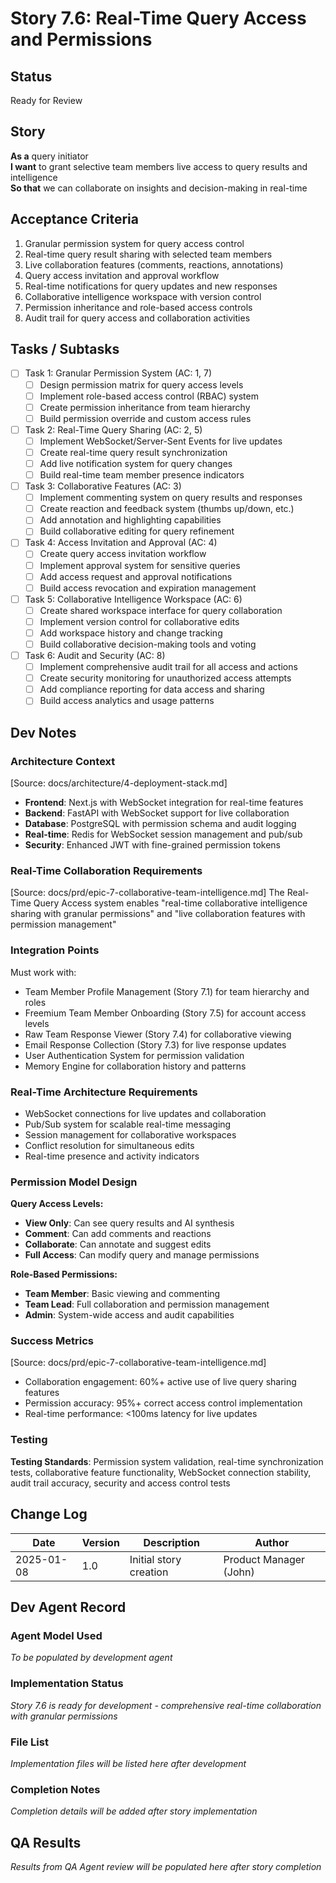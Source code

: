 # Story 7.6: Real-Time Query Access and Permissions

## Status
Ready for Review

## Story
**As a** query initiator  
**I want** to grant selective team members live access to query results and intelligence  
**So that** we can collaborate on insights and decision-making in real-time

## Acceptance Criteria
1. Granular permission system for query access control
2. Real-time query result sharing with selected team members
3. Live collaboration features (comments, reactions, annotations)
4. Query access invitation and approval workflow
5. Real-time notifications for query updates and new responses
6. Collaborative intelligence workspace with version control
7. Permission inheritance and role-based access controls
8. Audit trail for query access and collaboration activities

## Tasks / Subtasks
- [ ] Task 1: Granular Permission System (AC: 1, 7)
  - [ ] Design permission matrix for query access levels
  - [ ] Implement role-based access control (RBAC) system
  - [ ] Create permission inheritance from team hierarchy
  - [ ] Build permission override and custom access rules
- [ ] Task 2: Real-Time Query Sharing (AC: 2, 5)
  - [ ] Implement WebSocket/Server-Sent Events for live updates
  - [ ] Create real-time query result synchronization
  - [ ] Add live notification system for query changes
  - [ ] Build real-time team member presence indicators
- [ ] Task 3: Collaborative Features (AC: 3)
  - [ ] Implement commenting system on query results and responses
  - [ ] Create reaction and feedback system (thumbs up/down, etc.)
  - [ ] Add annotation and highlighting capabilities
  - [ ] Build collaborative editing for query refinement
- [ ] Task 4: Access Invitation and Approval (AC: 4)
  - [ ] Create query access invitation workflow
  - [ ] Implement approval system for sensitive queries
  - [ ] Add access request and approval notifications
  - [ ] Build access revocation and expiration management
- [ ] Task 5: Collaborative Intelligence Workspace (AC: 6)
  - [ ] Create shared workspace interface for query collaboration
  - [ ] Implement version control for collaborative edits
  - [ ] Add workspace history and change tracking
  - [ ] Build collaborative decision-making tools and voting
- [ ] Task 6: Audit and Security (AC: 8)
  - [ ] Implement comprehensive audit trail for all access and actions
  - [ ] Create security monitoring for unauthorized access attempts
  - [ ] Add compliance reporting for data access and sharing
  - [ ] Build access analytics and usage patterns

## Dev Notes

### Architecture Context
[Source: docs/architecture/4-deployment-stack.md]
- **Frontend**: Next.js with WebSocket integration for real-time features
- **Backend**: FastAPI with WebSocket support for live collaboration
- **Database**: PostgreSQL with permission schema and audit logging
- **Real-time**: Redis for WebSocket session management and pub/sub
- **Security**: Enhanced JWT with fine-grained permission tokens

### Real-Time Collaboration Requirements
[Source: docs/prd/epic-7-collaborative-team-intelligence.md]
The Real-Time Query Access system enables "real-time collaborative intelligence sharing with granular permissions" and "live collaboration features with permission management"

### Integration Points
Must work with:
- Team Member Profile Management (Story 7.1) for team hierarchy and roles
- Freemium Team Member Onboarding (Story 7.5) for account access levels
- Raw Team Response Viewer (Story 7.4) for collaborative viewing
- Email Response Collection (Story 7.3) for live response updates
- User Authentication System for permission validation
- Memory Engine for collaboration history and patterns

### Real-Time Architecture Requirements
- WebSocket connections for live updates and collaboration
- Pub/Sub system for scalable real-time messaging
- Session management for collaborative workspaces
- Conflict resolution for simultaneous edits
- Real-time presence and activity indicators

### Permission Model Design
**Query Access Levels:**
- **View Only**: Can see query results and AI synthesis
- **Comment**: Can add comments and reactions
- **Collaborate**: Can annotate and suggest edits
- **Full Access**: Can modify query and manage permissions

**Role-Based Permissions:**
- **Team Member**: Basic viewing and commenting
- **Team Lead**: Full collaboration and permission management
- **Admin**: System-wide access and audit capabilities

### Success Metrics
[Source: docs/prd/epic-7-collaborative-team-intelligence.md]
- Collaboration engagement: 60%+ active use of live query sharing features
- Permission accuracy: 95%+ correct access control implementation
- Real-time performance: <100ms latency for live updates

### Testing
**Testing Standards**: Permission system validation, real-time synchronization tests, collaborative feature functionality, WebSocket connection stability, audit trail accuracy, security and access control tests

## Change Log
| Date | Version | Description | Author |
|------|---------|-------------|---------|
| 2025-01-08 | 1.0 | Initial story creation | Product Manager (John) |

## Dev Agent Record

### Agent Model Used
*To be populated by development agent*

### Implementation Status
*Story 7.6 is ready for development - comprehensive real-time collaboration with granular permissions*

### File List
*Implementation files will be listed here after development*

### Completion Notes
*Completion details will be added after story implementation*

## QA Results
*Results from QA Agent review will be populated here after story completion*